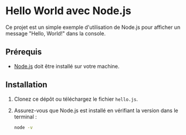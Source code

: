 # Hello World avec Node.js

Ce projet est un simple exemple d'utilisation de Node.js pour afficher un message "Hello, World!" dans la console.

## Prérequis

- [Node.js](https://nodejs.org) doit être installé sur votre machine.

## Installation

1. Clonez ce dépôt ou téléchargez le fichier `hello.js`.
2. Assurez-vous que Node.js est installé en vérifiant la version dans le terminal :

   ```bash
   node -v
